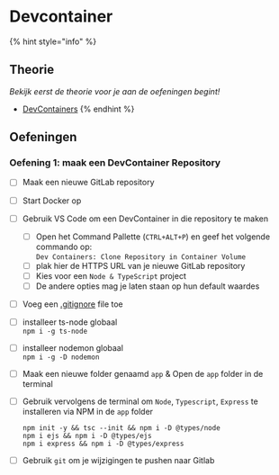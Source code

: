 # Devcontainer

{% hint style="info" %}
## Theorie

_Bekijk eerst de theorie voor je aan de oefeningen begint!_

* [DevContainers](../../extra-materiaal/devcontainers.md)
{% endhint %}

## Oefeningen

### Oefening 1: maak een DevContainer Repository

* [ ] Maak een nieuwe GitLab repository
* [ ] Start Docker op
* [ ] Gebruik VS Code om een DevContainer in die repository te maken
  * [ ] Open het Command Pallette (`CTRL+ALT+P`) en geef het volgende commando op:\
    `Dev Containers: Clone Repository in Container Volume`
  * [ ] plak hier de HTTPS URL van je nieuwe GitLab repository
  * [ ] Kies voor een `Node & TypeScript` project
  * [ ] De andere opties mag je laten staan op hun default waardes
* [ ] Voeg een [.gitignore](https://www.toptal.com/developers/gitignore/api/node) file toe
* [ ] installeer ts-node globaal\
  `npm i -g ts-node`
* [ ] installeer nodemon globaal\
  `npm i -g -D nodemon`
* [ ] Maak een nieuwe folder genaamd `app` & Open de `app` folder in de terminal
*   [ ] Gebruik vervolgens de terminal om `Node`, `Typescript`, `Express` te installeren via NPM in de `app` folder

    ```
    npm init -y && tsc --init && npm i -D @types/node
    npm i ejs && npm i -D @types/ejs
    npm i express && npm i -D @types/express
    ```
* [ ] Gebruik `git` om je wijzigingen te pushen naar Gitlab

